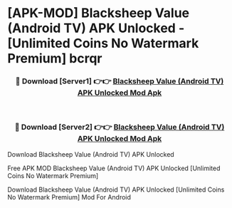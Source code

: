 # [APK-MOD] Blacksheep Value (Android TV) APK Unlocked - [Unlimited Coins No Watermark Premium] bcrqr



<div align="center">
<h3>🔴 Download [Server1] 👉👉 <a href="https://momento.my/?title=Blacksheep_Value_(Android_TV)_APK_Unlocked">Blacksheep Value (Android TV) APK Unlocked Mod Apk</a></h3><br>

<h3>🔴 Download [Server2] 👉👉 <a href="https://momento.my/?title=Blacksheep_Value_(Android_TV)_APK_Unlocked">Blacksheep Value (Android TV) APK Unlocked Mod Apk</a></h3>
</div>



Download Blacksheep Value (Android TV) APK Unlocked 

Free APK MOD Blacksheep Value (Android TV) APK Unlocked [Unlimited Coins No Watermark Premium]

Download Blacksheep Value (Android TV) APK Unlocked [Unlimited Coins No Watermark Premium] Mod For Android
